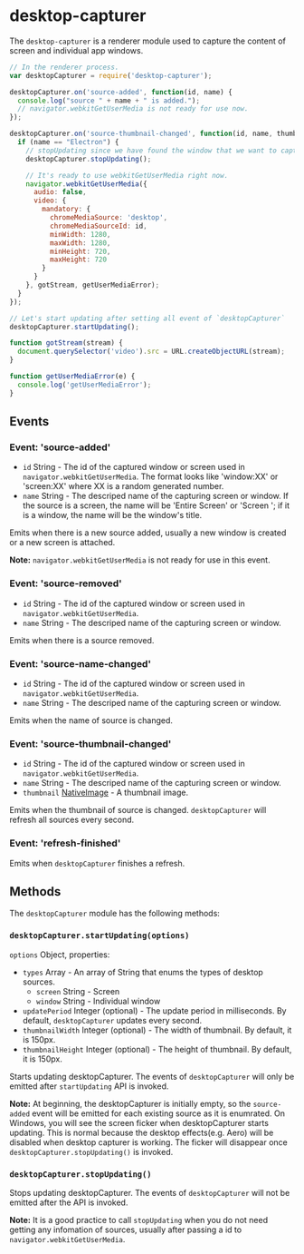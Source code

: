 # desktop-capturer

The `desktop-capturer` is a renderer module used to capture the content of
screen and individual app windows.

```javascript
// In the renderer process.
var desktopCapturer = require('desktop-capturer');

desktopCapturer.on('source-added', function(id, name) {
  console.log("source " + name + " is added.");
  // navigator.webkitGetUserMedia is not ready for use now.
});

desktopCapturer.on('source-thumbnail-changed', function(id, name, thumbnail) {
  if (name == "Electron") {
    // stopUpdating since we have found the window that we want to capture.
    desktopCapturer.stopUpdating();

    // It's ready to use webkitGetUserMedia right now.
    navigator.webkitGetUserMedia({
      audio: false,
      video: {
        mandatory: {
          chromeMediaSource: 'desktop',
          chromeMediaSourceId: id,
          minWidth: 1280,
          maxWidth: 1280,
          minHeight: 720,
          maxHeight: 720
        }
      }
    }, gotStream, getUserMediaError);
  }
});

// Let's start updating after setting all event of `desktopCapturer`
desktopCapturer.startUpdating();

function gotStream(stream) {
  document.querySelector('video').src = URL.createObjectURL(stream);
}

function getUserMediaError(e) {
  console.log('getUserMediaError');
}
```

## Events

### Event: 'source-added'

* `id` String - The id of the captured window or screen used in
  `navigator.webkitGetUserMedia`. The format looks like 'window:XX' or
  'screen:XX' where XX is a random generated number.
* `name` String - The descriped name of the capturing screen or window. If the
  source is a screen, the name will be 'Entire Screen' or 'Screen <index>'; if
  it is a window, the name will be the window's title.

Emits when there is a new source added, usually a new window is created or a new
screen is attached.

**Note:** `navigator.webkitGetUserMedia` is not ready for use in this event.

### Event: 'source-removed'

* `id` String - The id of the captured window or screen used in
  `navigator.webkitGetUserMedia`.
* `name` String - The descriped name of the capturing screen or window.

Emits when there is a source removed.

### Event: 'source-name-changed'

* `id` String - The id of the captured window or screen used in
  `navigator.webkitGetUserMedia`.
* `name` String - The descriped name of the capturing screen or window.

Emits when the name of source is changed.

### Event: 'source-thumbnail-changed'

* `id` String - The id of the captured window or screen used in
  `navigator.webkitGetUserMedia`.
* `name` String - The descriped name of the capturing screen or window.
* `thumbnail` [NativeImage](NativeImage.md) - A thumbnail image.

Emits when the thumbnail of source is changed. `desktopCapturer` will refresh
all sources every second.

### Event: 'refresh-finished'

Emits when `desktopCapturer` finishes a refresh.

## Methods

The `desktopCapturer` module has the following methods:

### `desktopCapturer.startUpdating(options)`

`options` Object, properties:

* `types` Array - An array of String that enums the types of desktop sources.
  * `screen` String - Screen
  * `window` String - Individual window
* `updatePeriod` Integer (optional) - The update period in milliseconds. By
  default, `desktopCapturer` updates every second.
* `thumbnailWidth` Integer (optional) - The width of thumbnail. By default, it
  is 150px.
* `thumbnailHeight` Integer (optional) - The height of thumbnail. By default, it
  is 150px.

Starts updating desktopCapturer. The events of `desktopCapturer` will only be
emitted after `startUpdating` API is invoked.

**Note:** At beginning, the desktopCapturer is initially empty, so the
`source-added` event will be emitted for each existing source as it is
enumrated.
On Windows, you will see the screen ficker when desktopCapturer starts updating.
This is normal because the desktop effects(e.g. Aero) will be disabled when
desktop capturer is working. The ficker will disappear once
`desktopCapturer.stopUpdating()` is invoked.

### `desktopCapturer.stopUpdating()`

Stops updating desktopCapturer. The events of `desktopCapturer` will not be
emitted after the API is invoked.

**Note:** It is a good practice to call `stopUpdating` when you do not need
getting any infomation of sources, usually after passing a id to
`navigator.webkitGetUserMedia`.

